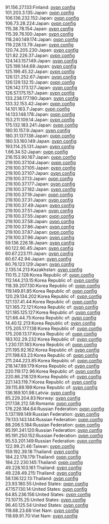 91.156.27.133:Finland: [ovpn config](vpn/91_156_27_133.ovpn)  
101.203.3.135:Japan: [ovpn config](vpn/101_203_3_135.ovpn)  
106.136.232.152:Japan: [ovpn config](vpn/106_136_232_152.ovpn)  
106.73.28.224:Japan: [ovpn config](vpn/106_73_28_224.ovpn)  
115.38.78.154:Japan: [ovpn config](vpn/115_38_78_154.ovpn)  
115.39.76.100:Japan: [ovpn config](vpn/115_39_76_100.ovpn)  
118.240.149.174:Japan: [ovpn config](vpn/118_240_149_174.ovpn)  
119.228.13.79:Japan: [ovpn config](vpn/119_228_13_79.ovpn)  
120.74.205.230:Japan: [ovpn config](vpn/120_74_205_230.ovpn)  
121.82.226.37:Japan: [ovpn config](vpn/121_82_226_37.ovpn)  
124.143.157.149:Japan: [ovpn config](vpn/124_143_157_149.ovpn)  
125.199.144.68:Japan: [ovpn config](vpn/125_199_144_68.ovpn)  
125.199.45.32:Japan: [ovpn config](vpn/125_199_45_32.ovpn)  
126.121.252.67:Japan: [ovpn config](vpn/126_121_252_67.ovpn)  
126.129.132.15:Japan: [ovpn config](vpn/126_129_132_15.ovpn)  
126.142.173.127:Japan: [ovpn config](vpn/126_142_173_127.ovpn)  
126.57.175.157:Japan: [ovpn config](vpn/126_57_175_157.ovpn)  
133.238.177.190:Japan: [ovpn config](vpn/133_238_177_190.ovpn)  
133.32.153.42:Japan: [ovpn config](vpn/133_32_153_42.ovpn)  
14.101.163.7:Japan: [ovpn config](vpn/14_101_163_7.ovpn)  
14.133.148.178:Japan: [ovpn config](vpn/14_133_148_178.ovpn)  
153.211.109.14:Japan: [ovpn config](vpn/153_211_109_14.ovpn)  
175.132.183.241:Japan: [ovpn config](vpn/175_132_183_241.ovpn)  
180.10.157.9:Japan: [ovpn config](vpn/180_10_157_9.ovpn)  
180.31.137.138:Japan: [ovpn config](vpn/180_31_137_138.ovpn)  
180.53.160.149:Japan: [ovpn config](vpn/180_53_160_149.ovpn)  
193.114.25.131:Japan: [ovpn config](vpn/193_114_25_131.ovpn)  
1.66.34.52:Japan: [ovpn config](vpn/1_66_34_52.ovpn)  
216.153.90.167:Japan: [ovpn config](vpn/216_153_90_167.ovpn)  
219.100.37.104:Japan: [ovpn config](vpn/219_100_37_104.ovpn)  
219.100.37.105:Japan: [ovpn config](vpn/219_100_37_105.ovpn)  
219.100.37.107:Japan: [ovpn config](vpn/219_100_37_107.ovpn)  
219.100.37.13:Japan: [ovpn config](vpn/219_100_37_13.ovpn)  
219.100.37.177:Japan: [ovpn config](vpn/219_100_37_177.ovpn)  
219.100.37.182:Japan: [ovpn config](vpn/219_100_37_182.ovpn)  
219.100.37.19:Japan: [ovpn config](vpn/219_100_37_19.ovpn)  
219.100.37.31:Japan: [ovpn config](vpn/219_100_37_31.ovpn)  
219.100.37.49:Japan: [ovpn config](vpn/219_100_37_49.ovpn)  
219.100.37.51:Japan: [ovpn config](vpn/219_100_37_51.ovpn)  
219.100.37.55:Japan: [ovpn config](vpn/219_100_37_55.ovpn)  
219.100.37.58:Japan: [ovpn config](vpn/219_100_37_58.ovpn)  
219.100.37.86:Japan: [ovpn config](vpn/219_100_37_86.ovpn)  
219.100.37.87:Japan: [ovpn config](vpn/219_100_37_87.ovpn)  
219.100.37.96:Japan: [ovpn config](vpn/219_100_37_96.ovpn)  
59.136.226.18:Japan: [ovpn config](vpn/59_136_226_18.ovpn)  
60.122.90.45:Japan: [ovpn config](vpn/60_122_90_45.ovpn)  
60.67.223.111:Japan: [ovpn config](vpn/60_67_223_111.ovpn)  
60.67.42.94:Japan: [ovpn config](vpn/60_67_42_94.ovpn)  
60.76.123.129:Japan: [ovpn config](vpn/60_76_123_129.ovpn)  
2.135.14.213:Kazakhstan: [ovpn config](vpn/2_135_14_213.ovpn)  
110.15.2.128:Korea Republic of: [ovpn config](vpn/110_15_2_128.ovpn)  
112.144.213.15:Korea Republic of: [ovpn config](vpn/112_144_213_15.ovpn)  
118.39.207.130:Korea Republic of: [ovpn config](vpn/118_39_207_130.ovpn)  
119.149.81.85:Korea Republic of: [ovpn config](vpn/119_149_81_85.ovpn)  
120.29.134.202:Korea Republic of: [ovpn config](vpn/120_29_134_202.ovpn)  
121.137.41.44:Korea Republic of: [ovpn config](vpn/121_137_41_44.ovpn)  
121.165.72.121:Korea Republic of: [ovpn config](vpn/121_165_72_121.ovpn)  
121.185.125.127:Korea Republic of: [ovpn config](vpn/121_185_125_127.ovpn)  
121.66.44.75:Korea Republic of: [ovpn config](vpn/121_66_44_75.ovpn)  
14.40.12.213:Korea Republic of: [ovpn config](vpn/14_40_12_213.ovpn)  
175.205.177.138:Korea Republic of: [ovpn config](vpn/175_205_177_138.ovpn)  
175.209.13.17:Korea Republic of: [ovpn config](vpn/175_209_13_17.ovpn)  
183.102.29.232:Korea Republic of: [ovpn config](vpn/183_102_29_232.ovpn)  
1.230.131.183:Korea Republic of: [ovpn config](vpn/1_230_131_183.ovpn)  
211.195.92.162:Korea Republic of: [ovpn config](vpn/211_195_92_162.ovpn)  
211.198.63.23:Korea Republic of: [ovpn config](vpn/211_198_63_23.ovpn)  
211.244.223.85:Korea Republic of: [ovpn config](vpn/211_244_223_85.ovpn)  
218.147.89.179:Korea Republic of: [ovpn config](vpn/218_147_89_179.ovpn)  
220.119.172.96:Korea Republic of: [ovpn config](vpn/220_119_172_96.ovpn)  
220.86.218.129:Korea Republic of: [ovpn config](vpn/220_86_218_129.ovpn)  
221.143.119.7:Korea Republic of: [ovpn config](vpn/221_143_119_7.ovpn)  
39.115.89.199:Korea Republic of: [ovpn config](vpn/39_115_89_199.ovpn)  
136.169.101.98:Latvia: [ovpn config](vpn/136_169_101_98.ovpn)  
85.229.204.83:Norway: [ovpn config](vpn/85_229_204_83.ovpn)  
217.138.212.58:Romania: [ovpn config](vpn/217_138_212_58.ovpn)  
176.226.184.64:Russian Federation: [ovpn config](vpn/176_226_184_64.ovpn)  
5.137.199.149:Russian Federation: [ovpn config](vpn/5_137_199_149.ovpn)  
79.133.143.144:Russian Federation: [ovpn config](vpn/79_133_143_144.ovpn)  
88.206.5.184:Russian Federation: [ovpn config](vpn/88_206_5_184.ovpn)  
95.191.241.120:Russian Federation: [ovpn config](vpn/95_191_241_120.ovpn)  
95.191.250.152:Russian Federation: [ovpn config](vpn/95_191_250_152.ovpn)  
95.53.201.149:Russian Federation: [ovpn config](vpn/95_53_201_149.ovpn)  
122.99.21.46:Taiwan: [ovpn config](vpn/122_99_21_46.ovpn)  
159.192.39.18:Thailand: [ovpn config](vpn/159_192_39_18.ovpn)  
184.22.178.179:Thailand: [ovpn config](vpn/184_22_178_179.ovpn)  
184.22.230.145:Thailand: [ovpn config](vpn/184_22_230_145.ovpn)  
49.228.103.161:Thailand: [ovpn config](vpn/49_228_103_161.ovpn)  
49.228.49.215:Thailand: [ovpn config](vpn/49_228_49_215.ovpn)  
58.136.122.13:Thailand: [ovpn config](vpn/58_136_122_13.ovpn)  
23.93.180.55:United States: [ovpn config](vpn/23_93_180_55.ovpn)  
47.157.130.14:United States: [ovpn config](vpn/47_157_130_14.ovpn)  
64.85.236.156:United States: [ovpn config](vpn/64_85_236_156.ovpn)  
73.107.15.25:United States: [ovpn config](vpn/73_107_15_25.ovpn)  
96.40.125.54:United States: [ovpn config](vpn/96_40_125_54.ovpn)  
118.68.23.68:Viet Nam: [ovpn config](vpn/118_68_23_68.ovpn)  
118.69.91.70:Viet Nam: [ovpn config](vpn/118_69_91_70.ovpn)  
